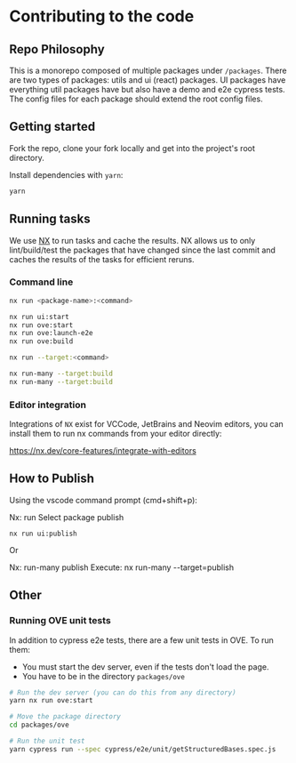 # Contributing to the code

## Repo Philosophy

This is a monorepo composed of multiple packages under `/packages`.
There are two types of packages: utils and ui (react) packages.
UI packages have everything util packages have but also have a demo and e2e cypress tests.
The config files for each package should extend the root config files.

## Getting started

Fork the repo, clone your fork locally and get into the project's root directory.

Install dependencies with `yarn`:

```bash
yarn
```

## Running tasks

We use [NX](https://nx.dev) to run tasks and cache the results.
NX allows us to only lint/build/test the packages that have changed since the last commit and caches the results of the tasks for efficient reruns.

### Command line

```bash
nx run <package-name>:<command>
```

```bash
nx run ui:start
nx run ove:start
nx run ove:launch-e2e
nx run ove:build
```

```bash
nx run --target:<command>
```

```bash
nx run-many --target:build
nx run-many --target:build
```

### Editor integration

Integrations of `NX` exist for VCCode, JetBrains and Neovim editors, you can install them to run nx commands from your editor directly:

https://nx.dev/core-features/integrate-with-editors

## How to Publish

Using the vscode command prompt (cmd+shift+p):

Nx: run
Select package
publish

```
nx run ui:publish
```

Or

Nx: run-many
publish
Execute: nx run-many --target=publish

## Other

### Running OVE unit tests

In addition to cypress e2e tests, there are a few unit tests in OVE. To run them:

- You must start the dev server, even if the tests don't load the page.
- You have to be in the directory `packages/ove`

```bash
# Run the dev server (you can do this from any directory)
yarn nx run ove:start

# Move the package directory
cd packages/ove

# Run the unit test
yarn cypress run --spec cypress/e2e/unit/getStructuredBases.spec.js
```
